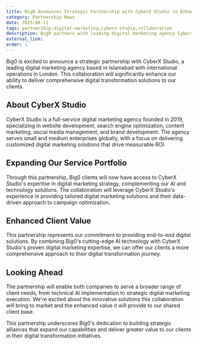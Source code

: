 ```yaml
---
title: Big0 Announces Strategic Partnership with CyberX Studio to Enhance Digital Marketing Capabilities
category: Partnership News
date: 2025-06-11
tags: partnership,digital-marketing,cyberx-studio,collaboration
description: Big0 partners with leading digital marketing agency CyberX Studio to offer comprehensive digital transformation solutions, combining AI technology with expert marketing services.
external_link:
order: 1
---
```


Big0 is excited to announce a strategic partnership with CyberX Studio, a leading digital marketing agency based in Islamabad with international operations in London. This collaboration will significantly enhance our ability to deliver comprehensive digital transformation solutions to our clients.

## About CyberX Studio

CyberX Studio is a full-service digital marketing agency founded in 2019, specializing in website development, search engine optimization, content marketing, social media management, and brand development. The agency serves small and medium enterprises globally, with a focus on delivering customized digital marketing solutions that drive measurable ROI.

## Expanding Our Service Portfolio

Through this partnership, Big0 clients will now have access to CyberX Studio's expertise in digital marketing strategy, complementing our AI and technology solutions. The collaboration will leverage CyberX Studio's experience in providing tailored digital marketing solutions and their data-driven approach to campaign optimization.

## Enhanced Client Value

This partnership represents our commitment to providing end-to-end digital solutions. By combining Big0's cutting-edge AI technology with CyberX Studio's proven digital marketing expertise, we can offer our clients a more comprehensive approach to their digital transformation journey.

## Looking Ahead

The partnership will enable both companies to serve a broader range of client needs, from technical AI implementation to strategic digital marketing execution. We're excited about the innovative solutions this collaboration will bring to market and the enhanced value it will provide to our shared client base.

This partnership underscores Big0's dedication to building strategic alliances that expand our capabilities and deliver greater value to our clients in their digital transformation initiatives.
